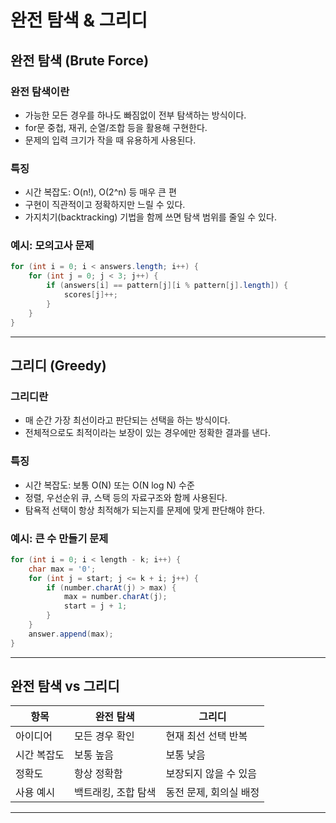 # 완전 탐색 & 그리디

## 완전 탐색 (Brute Force)

### 완전 탐색이란
- 가능한 모든 경우를 하나도 빠짐없이 전부 탐색하는 방식이다.
- for문 중첩, 재귀, 순열/조합 등을 활용해 구현한다.
- 문제의 입력 크기가 작을 때 유용하게 사용된다.

### 특징
- 시간 복잡도: O(n!), O(2^n) 등 매우 큰 편
- 구현이 직관적이고 정확하지만 느릴 수 있다.
- 가지치기(backtracking) 기법을 함께 쓰면 탐색 범위를 줄일 수 있다.

### 예시: 모의고사 문제
```java
for (int i = 0; i < answers.length; i++) {
    for (int j = 0; j < 3; j++) {
        if (answers[i] == pattern[j][i % pattern[j].length]) {
            scores[j]++;
        }
    }
}
```

---

## 그리디 (Greedy)

### 그리디란
- 매 순간 가장 최선이라고 판단되는 선택을 하는 방식이다.
- 전체적으로도 최적이라는 보장이 있는 경우에만 정확한 결과를 낸다.

### 특징
- 시간 복잡도: 보통 O(N) 또는 O(N log N) 수준
- 정렬, 우선순위 큐, 스택 등의 자료구조와 함께 사용된다.
- 탐욕적 선택이 항상 최적해가 되는지를 문제에 맞게 판단해야 한다.

### 예시: 큰 수 만들기 문제
```java
for (int i = 0; i < length - k; i++) {
    char max = '0';
    for (int j = start; j <= k + i; j++) {
        if (number.charAt(j) > max) {
            max = number.charAt(j);
            start = j + 1;
        }
    }
    answer.append(max);
}
```

---

## 완전 탐색 vs 그리디

| 항목         | 완전 탐색           | 그리디                |
|--------------|----------------------|------------------------|
| 아이디어     | 모든 경우 확인       | 현재 최선 선택 반복    |
| 시간 복잡도  | 보통 높음            | 보통 낮음              |
| 정확도       | 항상 정확함          | 보장되지 않을 수 있음 |
| 사용 예시    | 백트래킹, 조합 탐색 | 동전 문제, 회의실 배정 |

---